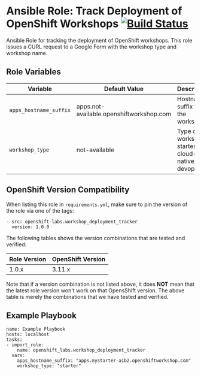 Ansible Role: Track Deployment of OpenShift Workshops
[![Build Status](https://travis-ci.org/jankleinert/ansible-workshop-deployment-tracker?branch=master)](https://travis-ci.org/TODO)
=========

Ansible Role for tracking the deployment of OpenShift workshops. This role issues a CURL request to a Google Form with the workshop type and workshop name.


Role Variables
------------

| Variable                  | Default Value                             | Description                                     |
|---------------------------|-------------------------------------------|-------------------------------------------------|
|`apps_hostname_suffix`     | apps.not-available.openshiftworkshop.com  | Hostname suffix for the workshop                |
|`workshop_type`            | not-available                             | Type of workshop: starter, cloud-native, devops |
 

OpenShift Version Compatibility
------------
When listing this role in `requirements.yml`, make sure to pin the version of the role via one of the tags:

```
- src: openshift-labs.workshop_deployment_tracker
  version: 1.0.0
```  

The following tables shows the version combinations that are tested and verified:

| Role Version      | OpenShift Version |
|-------------------|-------------------|
| 1.0.x   | 3.11.x   |


Note that if a version combination is not listed above, it does **NOT** mean that the latest role version 
won't work on that OpensShift version. The above table is merely the combinations that we have tested and verified.


Example Playbook
------------

```
name: Example Playbook
hosts: localhost
tasks:
- import_role:
    name: openshift_labs.workshop_deployment_tracker
  vars:
    apps_hostname_suffix: "apps.mystarter-a1b2.openshiftworkshop.com"
    workshop_type: "starter"
```
